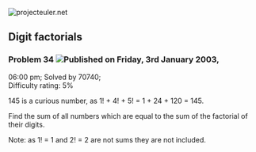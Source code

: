 ![projecteuler.net](images/print_page_logo.png)

## Digit factorials

### Problem 34 ![](images/icon_info.png)Published on Friday, 3rd January 2003,
06:00 pm; Solved by 70740;  
Difficulty rating: 5%

145 is a curious number, as 1! + 4! + 5! = 1 + 24 + 120 = 145.

Find the sum of all numbers which are equal to the sum of the factorial of
their digits.

Note: as 1! = 1 and 2! = 2 are not sums they are not included.

  
  

